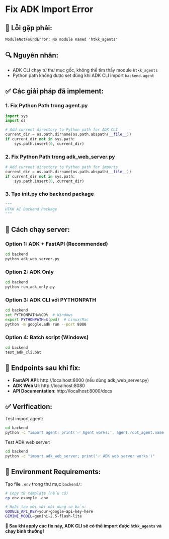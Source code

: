 # Fix ADK Import Error

## 🐛 **Lỗi gặp phải:**
```
ModuleNotFoundError: No module named 'htkk_agents'
```

## 🔍 **Nguyên nhân:**
- ADK CLI chạy từ thư mục gốc, không thể tìm thấy module `htkk_agents`
- Python path không được set đúng khi ADK CLI import `backend.agent`

## ✅ **Các giải pháp đã implement:**

### 1. **Fix Python Path trong agent.py**
```python
import sys
import os

# Add current directory to Python path for ADK CLI
current_dir = os.path.dirname(os.path.abspath(__file__))
if current_dir not in sys.path:
    sys.path.insert(0, current_dir)
```

### 2. **Fix Python Path trong adk_web_server.py**
```python
# Add current directory to Python path for imports
current_dir = os.path.dirname(os.path.abspath(__file__))
if current_dir not in sys.path:
    sys.path.insert(0, current_dir)
```

### 3. **Tạo __init__.py cho backend package**
```python
"""
HTKK AI Backend Package
"""
```

## 🚀 **Cách chạy server:**

### Option 1: ADK + FastAPI (Recommended)
```bash
cd backend
python adk_web_server.py
```

### Option 2: ADK Only
```bash
cd backend
python run_adk_only.py
```

### Option 3: ADK CLI với PYTHONPATH
```bash
cd backend
set PYTHONPATH=%CD%  # Windows
export PYTHONPATH=$(pwd)  # Linux/Mac
python -m google.adk run --port 8080
```

### Option 4: Batch script (Windows)
```bash
cd backend
test_adk_cli.bat
```

## 📡 **Endpoints sau khi fix:**

- **FastAPI API**: http://localhost:8000 (nếu dùng adk_web_server.py)
- **ADK Web UI**: http://localhost:8080
- **API Documentation**: http://localhost:8000/docs

## ✅ **Verification:**

Test import agent:
```bash
cd backend
python -c "import agent; print('✅ Agent works:', agent.root_agent.name)"
```

Test ADK web server:
```bash
cd backend
python -c "import adk_web_server; print('✅ ADK web server works')"
```

## 🔧 **Environment Requirements:**

Tạo file `.env` trong thư mục `backend/`:
```bash
# Copy từ template (nếu có)
cp env.example .env

# Hoặc tạo mới với nội dung cơ bản:
GOOGLE_API_KEY=your-google-api-key-here
GEMINI_MODEL=gemini-2.5-flash-lite
```

**🎉 Sau khi apply các fix này, ADK CLI sẽ có thể import được `htkk_agents` và chạy bình thường!**
